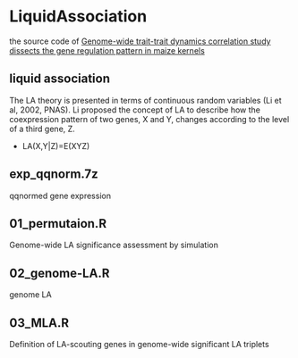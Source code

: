 # LiquidAssociation

 the source code of [Genome-wide trait-trait dynamics correlation study dissects the gene regulation pattern in maize kernels](https://bmcplantbiol.biomedcentral.com/articles/10.1186/s12870-017-1119-y)

## liquid association

The LA theory is presented in terms of continuous random variables (Li et al, 2002, PNAS). Li proposed the concept of LA to describe how the coexpression pattern of two genes, X and Y, changes according to the level of a third gene, Z.

 - LA(X,Y|Z)=E(XYZ)

## exp_qqnorm.7z

qqnormed gene expression

## 01_permutaion.R

Genome-wide LA significance assessment by simulation

## 02_genome-LA.R

genome LA

## 03_MLA.R

Definition of LA-scouting genes in genome-wide significant LA triplets




